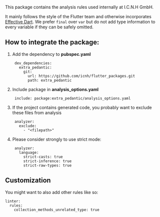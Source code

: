 This package contains the analysis rules used internally at I.C.N.H GmbH.

It mainly follows the style of the Flutter team and otherwise incorporates [Effective Dart](https://dart.dev/guides/language/effective-dart). We prefer `final` over `var` but do not add type information to every variable if they can be safely omitted.


## How to integrate the package:

1. Add the dependency to **pubspec.yaml**

        dev_dependencies:
          extra_pedantic:
            git:
              url: https://github.com/icnh/flutter_packages.git
              path: extra_pedantic
      
2. Include package in **analysis_options.yaml**

        include: package:extra_pedantic/analysis_options.yaml

3. If the project contains generated code, you probably want to exclude these files from analysis

        analyzer:
          exclude:
            - "<filepath>"


4. Please consider strongly to use strict mode:

        analyzer:
          language:
            strict-casts: true
            strict-inference: true
            strict-raw-types: true

## Customization

You might want to also add other rules like so:

    linter:
      rules:
        collection_methods_unrelated_type: true

